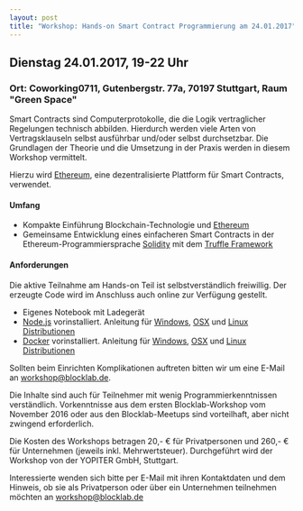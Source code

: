 ```yaml
---
layout: post
title: "Workshop: Hands-on Smart Contract Programmierung am 24.01.2017"
---
```


## Dienstag 24.01.2017, 19-22 Uhr

### Ort: Coworking0711, Gutenbergstr. 77a, 70197 Stuttgart, Raum "Green Space"

Smart Contracts sind Computerprotokolle, die die Logik vertraglicher Regelungen technisch abbilden. Hierdurch werden viele Arten von Vertragsklauseln selbst ausführbar und/oder selbst durchsetzbar. Die Grundlagen der Theorie und die Umsetzung in der Praxis werden in diesem Workshop vermittelt.

Hierzu wird [Ethereum](https://www.ethereum.org/), eine dezentralisierte Plattform für Smart Contracts, verwendet.

#### Umfang

* Kompakte Einführung Blockchain-Technologie und [Ethereum](https://www.ethereum.org/)
* Gemeinsame Entwicklung eines einfacheren Smart Contracts in der Ethereum-Programmiersprache [Solidity](https://solidity.readthedocs.io) mit dem [Truffle Framework](https://truffle.readthedocs.io)

#### Anforderungen<a name="Anforderungen"></a>

Die aktive Teilnahme am Hands-on Teil ist selbstverständlich freiwillig. Der erzeugte Code wird im Anschluss auch online zur Verfügung gestellt.

* Eigenes Notebook mit Ladegerät
* [Node.js](https://nodejs.org/) vorinstalliert. Anleitung für [Windows](https://nodejs.org/en/download/package-manager/#windows), [OSX](https://nodejs.org/en/download/package-manager/#osx) und [Linux Distributionen](https://nodejs.org/en/download/package-manager/)
* [Docker](https://www.docker.com/) vorinstalliert. Anleitung für [Windows](https://docs.docker.com/docker-for-windows/), [OSX](https://docs.docker.com/docker-for-mac/) und [Linux Distributionen](https://docs.docker.com/engine/installation/linux/)

Sollten beim Einrichten Komplikationen auftreten bitten wir um eine E-Mail an workshop@blocklab.de.

Die Inhalte sind auch für Teilnehmer mit wenig Programmierkenntnissen verständlich. Vorkenntnisse aus dem ersten Blocklab-Workshop vom November 2016 oder aus den Blocklab-Meetups sind vorteilhaft, aber nicht zwingend erforderlich.

Die Kosten des Workshops betragen 20,- € für Privatpersonen und 260,- € für Unternehmen (jeweils inkl. Mehrwertsteuer). Durchgeführt wird der Workshop von der YOPITER GmbH, Stuttgart.

Interessierte wenden sich bitte per E-Mail mit ihren Kontaktdaten und dem Hinweis, ob sie als Privatperson oder über ein Unternehmen teilnehmen möchten an workshop@blocklab.de
